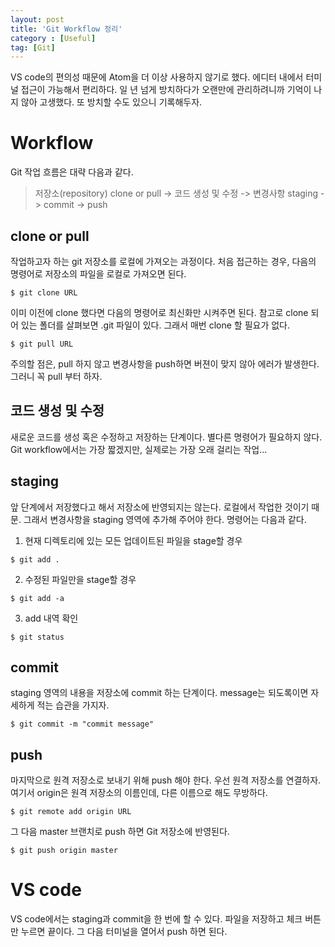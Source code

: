 ```yaml
---
layout: post
title: 'Git Workflow 정리'
category : [Useful]
tag: [Git]
---
```


VS code의 편의성 때문에 Atom을 더 이상 사용하지 않기로 했다. 에디터 내에서 터미널 접근이 가능해서 편리하다. 일 년 넘게 방치하다가 오랜만에 관리하려니까 기억이 나지 않아 고생했다. 또 방치할 수도 있으니 기록해두자.


# Workflow
Git 작업 흐름은 대략 다음과 같다.

> 저장소(repository) clone or pull -> 코드 생성 및 수정 -> 변경사항 staging -> commit -> push


## clone or pull
작업하고자 하는 git 저장소를 로컬에 가져오는 과정이다. 처음 접근하는 경우, 다음의 명령어로 저장소의 파일을 로컬로 가져오면 된다.

```terminal
$ git clone URL
```

이미 이전에 clone 했다면 다음의 명령어로 최신화만 시켜주면 된다. 참고로 clone 되어 있는 폴더를 살펴보면 .git 파일이 있다. 그래서 매번 clone 할 필요가 없다.

```terminal
$ git pull URL
```

주의할 점은, pull 하지 않고 변경사항을 push하면 버젼이 맞지 않아 에러가 발생한다. 그러니 꼭 pull 부터 하자.


## 코드 생성 및 수정
새로운 코드를 생성 혹은 수정하고 저장하는 단계이다. 별다른 명령어가 필요하지 않다. Git workflow에서는 가장 짧겠지만, 실제로는 가장 오래 걸리는 작업...


## staging
앞 단계에서 저장했다고 해서 저장소에 반영되지는 않는다. 로컬에서 작업한 것이기 때문. 그래서 변경사항을 staging 영역에 추가해 주어야 한다. 명령어는 다음과 같다.

1. 현재 디렉토리에 있는 모든 업데이트된 파일을 stage할 경우
```terminal
$ git add .
```

2. 수정된 파일만을 stage할 경우
```terminal
$ git add -a
```

3. add 내역 확인
```terminal
$ git status
```

## commit
staging 영역의 내용을 저장소에 commit 하는 단계이다. message는 되도록이면 자세하게 적는 습관을 가지자.

```terminal
$ git commit -m "commit message"
```

## push
마지막으로 원격 저장소로 보내기 위해 push 해야 한다. 우선 원격 저장소를 연결하자. 여기서 origin은 원격 저장소의 이름인데, 다른 이름으로 해도 무방하다.

```terminal
$ git remote add origin URL
```

그 다음 master 브랜치로 push 하면 Git 저장소에 반영된다.

```terminal
$ git push origin master
```


# VS code
VS code에서는 staging과 commit을 한 번에 할 수 있다. 파일을 저장하고 체크 버튼만 누르면 끝이다. 그 다음 터미널을 열어서 push 하면 된다.